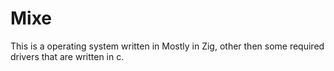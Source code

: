 # Mixe

This is a operating system written in Mostly in Zig, other then some required drivers that are written in c.
